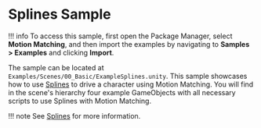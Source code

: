 # Splines Sample

!!! info
	To access this sample, first open the Package Manager, select **Motion Matching**, and then import the examples by navigating to **Samples > Examples** and clicking **Import**.

The sample can be located at `Examples/Scenes/00_Basic/ExampleSplines.unity`. This sample showcases how to use [Splines](https://docs.unity3d.com/Packages/com.unity.splines@2.7) to drive a character using Motion Matching. You will find in the scene's hierarchy four example GameObjects with all necessary scripts to use Splines with Motion Matching. 

!!! note
	See [Splines](../../basics/using_splines.md) for more information.